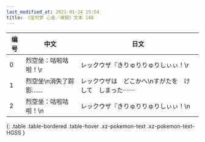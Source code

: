 ```yaml
---
last_modified_at: 2021-01-24 15:54
title: 《宝可梦 心金／魂银》文本 148
---
```

| 编号 | 中文 | 日文 |
| ---- | ---- | ---- |
| 0 | 烈空坐：咕啦咕啦！\r | レックウザ『きりゅりりゅりしぃぃ！\r |
| 1 | 烈空坐\n消失了踪影…… | レックウザは　どこかへ\nすがたを　けして　しまった⋯⋯ |
| 2 | 烈空坐：咕啦咕啦！\n | レックウザ『きりゅりりゅりしぃぃ！\n |
{: .table .table-bordered .table-hover .xz-pokemon-text .xz-pokemon-text-HGSS }